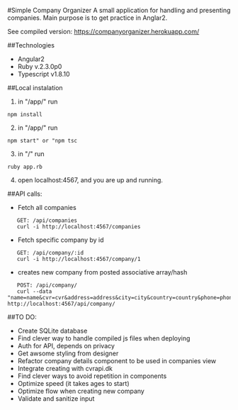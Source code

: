 #Simple Company Organizer
A small application for handling and presenting companies.
Main purpose is to get practice in Anglar2.

See compiled version: https://companyorganizer.herokuapp.com/

##Technologies
* Angular2
* Ruby v.2.3.0p0
* Typescript v1.8.10

##Local instalation
1. in "/app/" run  
```
npm install
```
2. in "/app/" run  
```
npm start" or "npm tsc
```
3. in "/" run   
```
ruby app.rb
```
4. open localhost:4567, and you are up and running. 

##API calls:
* Fetch all companies  
```
   GET: /api/companies  
   curl -i http://localhost:4567/companies  
```
* Fetch specific company by id  
```
   GET: /api/company/:id  
   curl -i http://localhost:4567/company/1  
```
* creates new company from posted associative array/hash  
```
   POST: /api/company/   
   curl --data "name=name&cvr=cvr&address=address&city=city&country=country&phone=phone" http://localhost:4567/api/company/
```

##TO DO: 
* Create SQLite database
* Find clever way to handle compiled js files when deploying
* Auth for API, depends on privacy
* Get awsome styling from designer
* Refactor company details component to be used in companies view
* Integrate creating with cvrapi.dk
* Find clever ways to avoid repetition in components
* Optimize speed (it takes ages to start)
* Optimize flow when creating new company
* Validate and sanitize input
